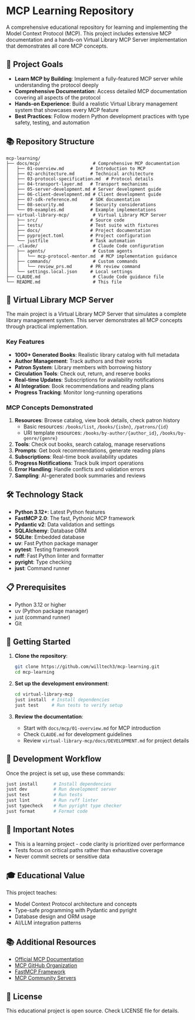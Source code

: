 # MCP Learning Repository

A comprehensive educational repository for learning and implementing the Model Context Protocol (MCP). This project includes extensive MCP documentation and a hands-on Virtual Library MCP Server implementation that demonstrates all core MCP concepts.

## 🎯 Project Goals

- **Learn MCP by Building**: Implement a fully-featured MCP server while understanding the protocol deeply
- **Comprehensive Documentation**: Access detailed MCP documentation covering all aspects of the protocol
- **Hands-on Experience**: Build a realistic Virtual Library management system that showcases every MCP feature
- **Best Practices**: Follow modern Python development practices with type safety, testing, and automation

## 📚 Repository Structure

```text
mcp-learning/
├── docs/mcp/                    # Comprehensive MCP documentation
│   ├── 01-overview.md          # Introduction to MCP
│   ├── 02-architecture.md      # Technical architecture
│   ├── 03-protocol-specification.md  # Protocol details
│   ├── 04-transport-layer.md   # Transport mechanisms
│   ├── 05-server-development.md # Server development guide
│   ├── 06-client-development.md # Client development guide
│   ├── 07-sdk-reference.md     # SDK documentation
│   ├── 08-security.md          # Security considerations
│   └── 09-examples.md          # Example implementations
├── virtual-library-mcp/         # Virtual Library MCP Server
│   ├── src/                    # Source code
│   ├── tests/                  # Test suite with fixtures
│   ├── docs/                   # Project documentation
│   ├── pyproject.toml          # Project configuration
│   └── justfile                # Task automation
├── .claude/                     # Claude Code configuration
│   ├── agents/                  # Custom agents
│   │   └── mcp-protocol-mentor.md  # MCP implementation guidance
│   ├── commands/                # Custom commands
│   │   └── review_prs.md       # PR review command
│   └── settings.local.json     # Local settings
├── CLAUDE.md                    # Claude Code guidance file
└── README.md                    # This file
```

## 🚀 Virtual Library MCP Server

The main project is a Virtual Library MCP Server that simulates a complete library management system. This server demonstrates all MCP concepts through practical implementation.

### Key Features

- **1000+ Generated Books**: Realistic library catalog with full metadata
- **Author Management**: Track authors and their works
- **Patron System**: Library members with borrowing history
- **Circulation Tools**: Check out, return, and reserve books
- **Real-time Updates**: Subscriptions for availability notifications
- **AI Integration**: Book recommendations and reading plans
- **Progress Tracking**: Monitor long-running operations

### MCP Concepts Demonstrated

1. **Resources**: Browse catalog, view book details, check patron history
   - Basic resources: `/books/list`, `/books/{isbn}`, `/patrons/{id}`
   - URI template resources: `/books/by-author/{author_id}`, `/books/by-genre/{genre}`
2. **Tools**: Check out books, search catalog, manage reservations
3. **Prompts**: Get book recommendations, generate reading plans
4. **Subscriptions**: Real-time book availability updates
5. **Progress Notifications**: Track bulk import operations
6. **Error Handling**: Handle conflicts and validation errors
7. **Sampling**: AI-generated book summaries and reviews

## 🛠️ Technology Stack

- **Python 3.12+**: Latest Python features
- **FastMCP 2.0**: The fast, Pythonic MCP framework
- **Pydantic v2**: Data validation and settings
- **SQLAlchemy**: Database ORM
- **SQLite**: Embedded database
- **uv**: Fast Python package manager
- **pytest**: Testing framework
- **ruff**: Fast Python linter and formatter
- **pyright**: Type checking
- **just**: Command runner

## 📋 Prerequisites

- Python 3.12 or higher
- uv (Python package manager)
- just (command runner)
- Git

## 🚦 Getting Started

1. **Clone the repository**:

   ```bash
   git clone https://github.com/willtech3/mcp-learning.git
   cd mcp-learning
   ```

2. **Set up the development environment**:

   ```bash
   cd virtual-library-mcp
   just install  # Install dependencies
   just test     # Run tests to verify setup
   ```

3. **Review the documentation**:
   - Start with `docs/mcp/01-overview.md` for MCP introduction
   - Check `CLAUDE.md` for development guidelines
   - Review `virtual-library-mcp/docs/DEVELOPMENT.md` for project details

## 🧪 Development Workflow

Once the project is set up, use these commands:

```bash
just install      # Install dependencies
just dev          # Run development server
just test         # Run tests
just lint         # Run ruff linter
just typecheck    # Run pyright type checker
just format       # Format code
```


## 📝 Important Notes

- This is a learning project - code clarity is prioritized over performance
- Tests focus on critical paths rather than exhaustive coverage
- Never commit secrets or sensitive data

## 🎓 Educational Value

This project teaches:

- Model Context Protocol architecture and concepts
- Type-safe programming with Pydantic and pyright
- Database design and ORM usage
- AI/LLM integration patterns

## 📚 Additional Resources

- [Official MCP Documentation](https://modelcontextprotocol.io)
- [MCP GitHub Organization](https://github.com/modelcontextprotocol)
- [FastMCP Framework](https://github.com/jlowin/fastmcp)
- [MCP Community Servers](https://github.com/modelcontextprotocol/servers)

## 📄 License

This educational project is open source. Check LICENSE file for details.
